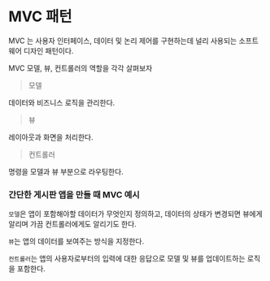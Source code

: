 # MVC 패턴

MVC 는 사용자 인터페이스, 데이터 및 논리 제어를 구현하는데 널리 사용되는 소프트웨어 디자인 패턴이다. 

MVC 모델, 뷰, 컨트롤러의 역할을 각각 살펴보자

> 모델

데이터와 비즈니스 로직을 관리한다.

> 뷰

레이아웃과 화면을 처리한다.

> 컨트롤러 

명령을 모델과 뷰 부분으로 라우팅한다.

### 간단한 게시판 앱을 만들 때 MVC 예시

`모델`은 앱이 포함해야할 데이터가 무엇인지 정의하고, 데이터의 상태가 변경되면 뷰에게 알리며 가끔 컨트롤러에게도 알리기도 한다.

`뷰`는 앱의 데이터를 보여주는 방식을 지정한다.

`컨트롤러`는 앱의 사용자로부터의 입력에 대한 응답으로 모델 및 뷰를 업데이트하는 로직을 포함한다.